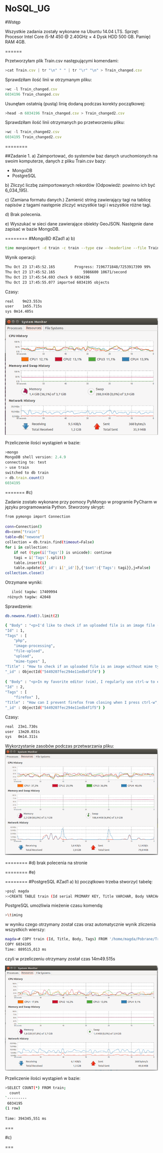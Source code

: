NoSQL_UG
========

#Wstęp

Wszystkie zadania zostały wykonane na Ubuntu 14.04 LTS.
Sprzęt: Procesor Intel Core i5-M 450 @ 2.40GHz × 4 Dysk HDD 500 GB. Pamięć RAM 4GB.

======

Przetworzyłam plik Train.csv następującymi komendami:
```js
>cat Train.csv | tr "\n" " " | tr "\r" "\n" > Train_changed.csv
```
Sprawdziłam ilość linii w otrzymanym pliku:
```js
>wc -l Train_changed.csv
6034196 Train_changed.csv
```
Usunęłam ostatnią (pustą) linię dodaną podczas korekty początkowej:
```js
>head -n 6034196 Train_changed.csv > Train_changed2.csv
```
Sprawdziłam ilość linii otrzymanych po przetworzeniu pliku:
```js
>wc -l Train_changed2.csv
6034195 Train_changed2.csv
```
========

##Zadanie 1.
a) Zaimportować, do systemów baz danych uruchomionych na swoim komputerze, danych z pliku Train.csv bazy:
- MongoDB
- PostgreSQL

b) Zliczyć liczbę zaimportowanych rekordów (Odpowiedź: powinno ich być 6_034_195).

c) (Zamiana formatu danych.) Zamienić string zawierający tagi na tablicę napisów z tagami następnie zliczyć wszystkie tagi i wszystkie różne tagi.

d) Brak polecenia.

e) Wyszukać w sieci dane zawierające obiekty GeoJSON. Następnie dane zapisać w bazie MongoDB.

========
#MongoBD
#Zad1 a) b)
```sh
time mongoimport -d train -c train --type csv --headerline --file Train_changed2.csv 
```
Wynik operacji:
```sh
Thu Oct 23 17:45:52.165 		Progress: 7196771848/7253917399	99%
Thu Oct 23 17:45:52.165 			5986600	10671/second
Thu Oct 23 17:45:54.693 check 9 6034196
Thu Oct 23 17:45:55.077 imported 6034195 objects
```
Czasy:
```sh
real	9m23.553s
user	1m55.715s
sys	0m14.405s
```
![image](screens/zdj1.png)

Przeliczenie ilości wystąpień w bazie:
```js
>mongo
MongoDB shell version: 2.4.9
connecting to: test
> use train
switched to db train
> db.train.count()
6034195
```
=======
#c)

Zadanie zostało wykonane przy pomocy PyMongo w programie PyCharm w języku programowania Python. Stworzony skrypt:
```sh
from pymongo import Connection

conn=Connection()
db=conn["train"]
table=db["newone"]
collection = db.train.find(timeout=False)
for i in collection:
    if not (type(i['Tags']) is unicode): continue
    tagi = i['Tags'].split()
    table.insert(i)
    table.update({'_id': i['_id']},{'$set':{'Tags': tagi}},j=False)
collection.close()
```

Otrzymane wyniki:
```sh
   ilość tagów: 17409994
 różnych tagów: 42048
```

Sprawdzenie:
```sh
db.newone.find().limit(2)
```

```sh
{ "Body" : "<p>I'd like to check if an uploaded file is an image file (e.g png, jpg, jpeg, gif, bmp) or another file. The problem is that I'm using Uploadify to upload the files, which changes the mime type and gives a 'text/octal' or something as the mime type, no matter which file type you upload.</p>  <p>Is there a way to check if the uploaded file is an image apart from checking the file extension using PHP?</p> ",
"Id" : 1, 
"Tags" : [ 
	"php", 
	"image-processing", 
	"file-upload", 
	"upload", 
	"mime-types" ], 
"Title" : "How to check if an uploaded file is an image without mime type?", 
"_id" : ObjectId("5449207fec294e11edb4f1f4") }

{ "Body" : "<p>In my favorite editor (vim), I regularly use ctrl-w to execute a certain action. Now, it quite often happens to me that firefox is the active window (on windows) while I still look at vim (thinking vim is the active window) and press ctrl-w which closes firefox. This is not what I want. Is there a way to stop ctrl-w from closing firefox?</p>  <p>Rene</p> ", 
"Id" : 2, 
"Tags" : [ 
	"firefox" ], 
"Title" : "How can I prevent firefox from closing when I press ctrl-w", 
"_id" : ObjectId("5449207fec294e11edb4f1f5") }
```

Czasy:
```sh
real  23m1.730s
user  13m20.031s
sys   0m14.311s
```

Wykorzystanie zasobów podczas przetwarzania pliku:
![image](screens/zdj3.png)

========
#d)
brak polecenia na stronie

========
#e)



========
#PostgreSQL
#Zad1 a) b)
początkowo trzeba stworzyć tabelę:
```sh
>psql magda
>>CREATE TABLE train (Id serial PRIMARY KEY, Title VARCHAR, Body VARCHAR, Tags VARCHAR);
```

PostgreSQL umożliwia mieżenie czasu komendą:
```sh
>\timing
```

w wyniku czego otrzymany został czas oraz automatycznie wynik zliczenia wszystkich wierszy:
```sh
magda=# COPY train (Id, Title, Body, Tags) FROM '/home/magda/Pobrane/Train_changed2.csv' WITH DELIMITER ',' CSV HEADER;
COPY 6034195
Time: 889515,013 ms
```
czyli w przeliczeniu otrzymany został czas 14m49.515s

![image](screens/zdj2.png)

Przeliczenie ilości wystąpień w bazie:
```sh
>SELECT COUNT(*) FROM train;
  count
`---------
 6034195
(1 row)

Time: 394345,551 ms
```

===

#c)



===

